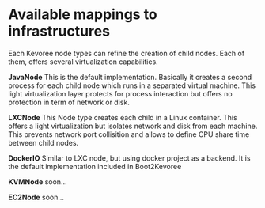 # Available mappings to infrastructures

Each Kevoree node types can refine the creation of child nodes. Each of them, offers several virtualization capabilities.

**JavaNode**
This is the default implementation. Basically it creates a second process for each child node which runs in a separated virtual machine. This light virtualization layer protects for process interaction but offers no protection in term of network or disk.

**LXCNode**
This Node type creates each child in a Linux container. This offers a light virtualization but isolates network and disk from each machine. This prevents network port collisition and allows to define CPU share time between child nodes.

**DockerIO**
Similar to LXC node, but using docker project as a backend. It is the default implementation included in Boot2Kevoree

**KVMNode**
soon...

**EC2Node**
soon...


